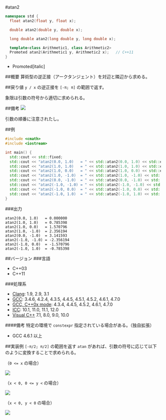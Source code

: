 #atan2
```cpp
namespace std {
  float atan2(float y, float x);

  double atan2(double y, double x);

  long double atan2(long double y, long double x);

  template<class Arithmetic1, class Arithmetic2>
  Promoted atan2(Arithmetic1 y, Arithmetic2 x);   // C++11
}
```
* Promoted[italic]

##概要
算術型の逆正接（アークタンジェント）を対辺と隣辺から求める。


##戻り値
`y / x` の逆正接を `[-π; π]` の範囲で返す。

象限は引数の符号から適切に求められる。


##備考
![](https://raw.github.com/cpprefjp/image/master/reference/cmath/atan2/atan2.png)

引数の順番に注意されたし。


##例
```cpp
#include <cmath>
#include <iostream>

int main() {
  std::cout << std::fixed;
  std::cout << "atan2(0.0, 1.0)   = " << std::atan2(0.0, 1.0) << std::endl;
  std::cout << "atan2(1.0, 1.0)   = " << std::atan2(1.0, 1.0) << std::endl;
  std::cout << "atan2(1.0, 0.0)   = " << std::atan2(1.0, 0.0) << std::endl;
  std::cout << "atan2(1.0, -1.0)  = " << std::atan2(1.0, -1.0) << std::endl;
  std::cout << "atan2(0.0, -1.0)  = " << std::atan2(0.0, -1.0) << std::endl;
  std::cout << "atan2(-1.0, -1.0) = " << std::atan2(-1.0, -1.0) << std::endl;
  std::cout << "atan2(-1.0, 0.0)  = " << std::atan2(-1.0, 0.0) << std::endl;
  std::cout << "atan2(-1.0, 1.0)  = " << std::atan2(-1.0, 1.0) << std::endl;
}
```

###出力
```
atan2(0.0, 1.0)   = 0.000000
atan2(1.0, 1.0)   = 0.785398
atan2(1.0, 0.0)   = 1.570796
atan2(1.0, -1.0)  = 2.356194
atan2(0.0, -1.0)  = 3.141593
atan2(-1.0, -1.0) = -2.356194
atan2(-1.0, 0.0)  = -1.570796
atan2(-1.0, 1.0)  = -0.785398
```

##バージョン
###言語
- C++03
- C++11

###処理系
- [Clang](/implementation#clang.md): 1.9, 2.9, 3.1
- [GCC](/implementation#gcc.md): 3.4.6, 4.2.4, 4.3.5, 4.4.5, 4.5.1, 4.5.2, 4.6.1, 4.7.0
- [GCC, C++0x mode](/implementation#gcc.md): 4.3.4, 4.4.5, 4.5.2, 4.6.1, 4.7.0
- [ICC](/implementation#icc.md): 10.1, 11.0, 11.1, 12.0
- [Visual C++](/implementation#visual_cpp.md) 7.1, 8.0, 9.0, 10.0

####備考
特定の環境で `constexpr` 指定されている場合がある。（独自拡張）
- GCC 4.6.1 以上


##実装例
`[-π/2; π/2]` の範囲を返す `atan` があれば、引数の符号に応じて以下のように変換することで求められる。

（`0 <= x` の場合）

![](https://raw.github.com/cpprefjp/image/master/reference/cmath/atan2/atan2_formula_1.png)


（`x < 0, 0 <= y <` の場合）

![](https://raw.github.com/cpprefjp/image/master/reference/cmath/atan2/atan2_formula_2.png)


（`x < 0, y < 0` の場合）

![](https://raw.github.com/cpprefjp/image/master/reference/cmath/atan2/atan2_formula_3.png)

